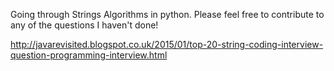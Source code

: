 
Going through Strings Algorithms in python. Please feel free to contribute to any of the questions I haven't done!

  http://javarevisited.blogspot.co.uk/2015/01/top-20-string-coding-interview-question-programming-interview.html

